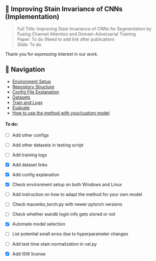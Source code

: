 ## 🔬 Improving Stain Invariance of CNNs (Implementation)

> Full Title: Improving Stain Invariance of CNNs for Segmentation by Fusing Channel Attention and Domain-Adversarial Training <br>
> Paper: To do (Need to add link after publication) <br> 
> Slide: To do <br>

Thank you for expressing interest in our work.

## 📖 Navigation
- [Environment Setup](./docs/environment.md)
- [Repository Structure](./docs/structure.md)
- [Config File Explanation](./docs/config_explanation.md)
- [Datasets](./docs/datasets.md)
- [Train and Logs](./docs/train.md)
- [Evaluate](./docs/eval.md)
- [How to use the method with your/custom model](./docs/integration.md)

#### To do:
- [ ] Add other configs
- [ ] Add other datasets in testing script
- [ ] Add training logs
- [x] Add dataset links
- [x] Add config explanation
- [x] Check environment setup on both Windows and Linux 
- [ ] Add instruction on how to adapt the method for your own model
- [ ] Check macenko_torch.py with newer pytorch versions
- [ ] Check whether wandb login info gets stored or not
- [x] Automate model selection
- [ ] List potential small erros due to hyperparameter changes
- [ ] Add test time stain normalization in val.py
- [x] Add ISW license

